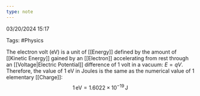 ```yaml
---
type: note
---
```

03/20/2024 15:17

Tags: #Physics 

The electron volt (eV) is a unit of [[Energy]] defined by the amount of [[Kinetic Energy]] gained by an [[Electron]] accelerating from rest through an [[Voltage|Electric Potential]] difference of 1 volt in a vacuum: $E=qV$. Therefore, the value of 1 eV in Joules is the same as the numerical value of 1 elementary [[Charge]]:
$$
1\,\text{eV}=1.6022\times10^{-19}\,\text{J}
$$